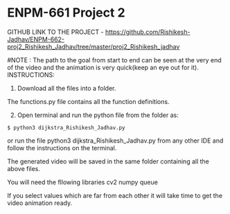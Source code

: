 # ENPM-661 Project 2

GITHUB LINK TO THE PROJECT - https://github.com/Rishikesh-Jadhav/ENPM-662-proj2_Rishikesh_Jadhav/tree/master/proj2_Rishikesh_jadhav


#NOTE : The path to the goal from start to end can be seen at the very end of the video and the animation is very quick(keep an eye out for it).
INSTRUCTIONS:

1. Download all the files into a folder.

The functions.py file contains all the function definitions.

2. Open terminal and run the python file from the folder as:

```
$ python3 dijkstra_Rishikesh_Jadhav.py
```
or run the file python3 dijkstra_Rishikesh_Jadhav.py from any other IDE and follow the instructions on the terminal.

The generated video will be saved in the same folder containing all the above files.

You will need the fllowing libraries
cv2
numpy
queue

If you select values which are far from each other it will take time to get the video animation ready.
